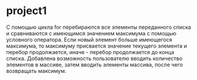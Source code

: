 # project1
С помощью цикла for перебираются все элементы переданного списка и сравниваются с имеющимся значением максимума с помощью условного оператора. Если новый элемент больше имеющегося максимума, то максимуму присвается значение текущего элемента и перебор продолжается, иначе - перебор продолжается до конца списка.
Добавлена возможность пользователю вводить количество элементов в массиве, затем вводить элементы массива, после чего возвращать максимум.
